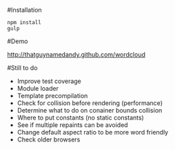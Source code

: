 #Installation

    npm install
    gulp

#Demo

  http://thatguynamedandy.github.com/wordcloud

#Still to do
  * Improve test coverage
  * Module loader
  * Template precompilation
  * Check for collision before rendering (performance)
  * Determine what to do on conainer bounds collision
  * Where to put constants (no static constants)
  * See if multiple repaints can be avoided
  * Change default aspect ratio to be more word friendly
  * Check older browsers
